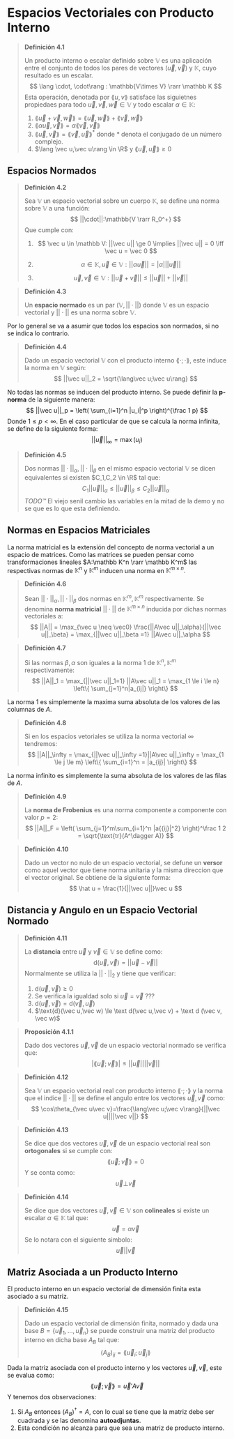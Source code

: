 # Espacios Vectoriales con Producto Interno

> **Definición 4.1**
>
> Un producto interno o escalar definido sobre $\mathbb V$ es una aplicación entre el conjunto de todos los pares de vectores $(\vec u,\vec v)$ y $\mathbb {K},$ cuyo resultado es un escalar.
> $$
> \lang \cdot, \cdot\rang : \mathbb{V\times V} \rarr \mathbb K
> $$
> Esta operación, denotada por $\lang u,v\rang$ satisface las siguietnes propiedaes para todo $\vec u,\vec v,\vec w \in \mathbb {V}$ y todo escalar $\alpha\in \mathbb K:$
>
> 1. $\lang \vec u + \vec v,\vec w\rang = \lang \vec u,\vec w\rang + \lang \vec v,\vec w\rang$
> 2. $\lang \alpha\vec u,\vec v\rang = \alpha \lang \vec v,\vec v\rang$
> 3. $\lang \vec u,\vec v\rang = \lang \vec v,\vec u\rang^*$ donde $*$ denota el conjugado de un número complejo.
> 4. $\lang \vec u,\vec u\rang \in \R$ y $\lang \vec u,\vec u\rang \ge 0$

## Espacios Normados

> **Definición 4.2**
>
> Sea $\mathbb V$ un espacio vectorial sobre un cuerpo $\mathbb K,$ se define una norma sobre $\mathbb V$ a una función:
> $$
> ||\cdot||:\mathbb{V \rarr R_0^+}
> $$
> Que cumple con:
>
> 1. $$
>    \vec u \in \mathbb V: ||\vec u|| \ge 0 \implies ||\vec u|| = 0 \iff \vec u = \vec 0
>    $$
>
> 2. $$
>    \alpha \in \mathbb K, \vec u \in \mathbb V : ||\alpha\vec u|| = |\alpha|||\vec u||
>    $$
>
> 3. $$
>    \vec u,\vec v \in \mathbb V: ||\vec u + \vec v || \le ||\vec u|| + ||\vec v||
>    $$

> **Definición 4.3**
>
> Un **espacio normado** es un par $(\mathbb V, ||\cdot ||)$ donde $\mathbb V$ es un espacio vectorial y $||\cdot||$ es una norma sobre $\mathbb V.$ 

Por lo general se va a asumir que todos los espacios son normados, si no se indica lo contrario.

> **Definición 4.4**
>
> Dado un espacio vectorial $\mathbb V$ con el producto interno $\lang\cdot;\cdot\rang,$ este induce la norma en $\mathbb V$ según:
> $$
> ||\vec u||_2 = \sqrt{\lang\vec u;\vec u\rang}
> $$

No todas las normas se inducen del producto interno. Se puede definir la **p-norma** de la siguiente manera:
$$
||\vec u||_p = \left(
\sum_{i=1}^n |u_i|^p
\right)^{\frac 1 p}
$$
Donde $1\le p < \infty.$ En el caso particular de que se calcula la norma infinita, se define de la siguiente forma:
$$
||\vec u||_\infty = \max(u_i)
$$

>  **Definición 4.5**
>
> Dos normas $||\cdot||_\alpha,||\cdot||_\beta$ en el mismo espacio vectorial $\mathbb V$ se dicen equivalentes si existen $C_1,C_2 \in \R$ tal que:
> $$
> C_1 ||\vec u||_\alpha \le  ||\vec u||_\beta \le C_2 ||\vec u||_\alpha
> $$
> _TODO™_ El viejo senil cambio las variables en la mitad de la demo y no se que es lo que esta definiendo.

## Normas en Espacios Matriciales

La norma matricial es la extensión del concepto de norma vectorial a un espacio de matrices. Como las matrices se pueden pensar como transformaciones lineales $A:\mathbb K^n \rarr \mathbb K^m$ las respectivas normas de $\mathbb{K}^n$ y $\mathbb K^m$ inducen una norma en $\mathbb K^{m \times n}.$

> **Definición 4.6**
>
> Sean $||\cdot||_\alpha, ||\cdot||_\beta$ dos normas en $\mathbb K ^m, \mathbb K^m$ respectivamente. Se denomina **norma matricial** $||\cdot||$ de $\mathbb K^{m\times n}$ inducida por dichas normas vectoriales a:
> $$
> ||A|| = \max_{\vec u \neq \vec0} \frac{||A\vec u||_\alpha}{||\vec u||_\beta} = \max_{||\vec u||_\beta =1} ||A\vec u||_\alpha
> $$

> **Definición 4.7**
>
> Si las normas $\beta,\alpha$ son iguales a la norma $1$ de $\mathbb K^n,\mathbb K^m$ respectivamente:
> $$
> ||A||_1 = \max_{||\vec u||_1=1} ||A\vec u||_1 = \max_{1 \le i \le n} \left\{
> \sum_{j=1}^n|a_{ij|}
> \right\}
> $$

La norma 1 es simplemente la maxima suma absoluta de los valores de las columnas de $A.$

> **Definición 4.8**
>
> Si en los espacios vetoriales se utiliza la norma vectorial $\infty$ tendremos:
> $$
> ||A||_\infty = \max_{||\vec u||_\infty =1}||A\vec u||_\infty = \max_{1 \le j \le m}
> \left\{
> \sum_{i=1}^n = |a_{ij}|
> \right\}
> $$

La norma infinito es simplemente la suma absoluta de los valores de las filas de $A.$

> **Definición 4.9**
>
> La **norma de Frobenius** es una norma componente a componente con valor $p = 2:$
> $$
> ||A||_F = \left(
> \sum_{j=1}^m\sum_{i=1}^n |a{{ij}|^2}
> \right)^\frac 1 2
> = \sqrt{\text{tr}(A^\dagger A)}
> $$

> **Definición 4.10**
>
> Dado un vector no nulo de un espacio vectorial, se defune un **versor** como aquel vector que tiene norma unitaria y la misma direccion que el vector original. Se obtiene de la siguiente forma:
> $$
> \hat u = \frac{1}{||\vec u||}\vec u
> $$

## Distancia y Angulo en un Espacio Vectorial Normado

> **Definición 4.11**
>
> La **distancia** entre $\vec u$ y $\vec v \in \mathbb V$  se define como:
> $$
> \text{d}(\vec u,\vec v) = ||\vec u - \vec v||
> $$
> Normalmente se utiliza la $||\cdot||_2$ y tiene que verificar:
>
> 1. $\text{d}(\vec u,\vec v) \ge 0$
> 2. Se verifica la igualdad solo si $\vec u = \vec v$ ???
> 3. $\text{d}(\vec u,\vec v) = \text{d}(\vec v,\vec u)$
> 4. $\text{d}(\vec u,\vec w) \le \text d(\vec u,\vec v) + \text d (\vec v, \vec w)$

>  **Proposición 4.1.1**
>
> Dado dos vectores $\vec u,\vec v$ de un espacio vectorial normado se verifica que:
> $$
> |\lang\vec u;\vec v\rang| \le ||\vec u||||\vec v||
> $$

> **Definición 4.12**
>
> Sea $\mathbb V$ un espacio vectorial real con producto interno $\lang\cdot;\cdot\rang$ y la norma que el indice $||\cdot||$ se define el angulo entre los vectores $\vec u,\vec v$ como:
> $$
> \cos\theta_{\vec u\vec v}=\frac{\lang\vec u;\vec v\rang}{||\vec u||||\vec v||}
> $$

> **Definición 4.13**
>
> Se dice que dos vectores $\vec u,\vec v$ de un espacio vectorial real son **ortogonales** si se cumple con:
> $$
> \lang \vec u;\vec v \rang = 0
> $$
> Y se conta como:
> $$
> \vec u \bot\vec v
> $$

> **Definición 4.14**
>
> Se dice que dos vectores $\vec u,\vec v \in \mathbb V$ son **colineales** si existe un escalar $\alpha \in \mathbb K$ tal que:
> $$
> \vec u = \alpha \vec v
> $$
> Se lo notara con el siguiente simbolo:
> $$
> \vec u || \vec v
> $$

## Matriz Asociada a un Producto Interno

El producto interno en un espacio vectorial de dimensión finita esta asociado a su matriz.

> **Definición 4.15**
>
> Dado un espacio vectorial de dimensión finita, normado y dada una base $B = \{\vec u_1,\dots,\vec u_n\}$ se puede construir una matriz del producto interno en dicha base $A_B$ tal que:
> $$
> (A_B)_{ij} = \lang\vec u_i;\vec u_j\rang
> $$

Dada la matriz asociada con el producto interno y los vectores $\vec u,\vec v,$ este se evalua como:
$$
\lang\vec u;\vec v\rang = \vec u' A \vec v
$$
Y tenemos dos observaciones:

1. Si $A_B$ entonces $(A_B)^\dagger = A,$ con lo cual se tiene que la matriz debe ser cuadrada y se las denomina **autoadjuntas**.
2. Esta condición no alcanza para que sea una matriz de producto interno.

